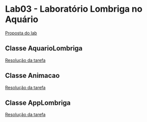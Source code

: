 # Lab03 - Laboratório Lombriga no Aquário

[Proposta do lab](src/pt/c02oo/s02classe/s03lombriga\lab_lombriga.md)

## Classe AquarioLombriga

[Resolução da tarefa](src/pt/c02oo/s02classe/s03lombriga\AquarioLombriga.java)

## Classe Animacao

[Resolução da tarefa](lab03/src/pt/c02oo/s02classe/s03lombriga/Animacao.java)

## Classe AppLombriga

[Resolução da tarefa](src/pt/c02oo/s02classe/s03lombriga\AppLombriga.java)
